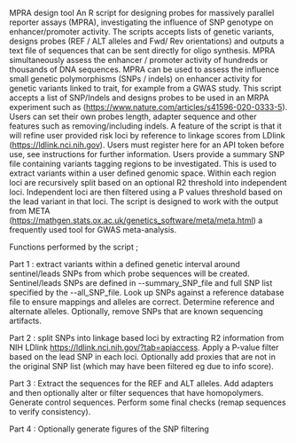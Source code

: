 MPRA design tool
An R script for designing probes for massively parallel reporter assays (MPRA), investigating the influence of SNP genotype on enhancer/promoter activity. 
The scripts accepts lists of genetic variants, designs probes (REF / ALT alleles and  Fwd/ Rev orientations) and outputs a text file of sequences that can be sent directly for oligo synthesis. 
MPRA simultaneously assess the enhancer / promoter activity of hundreds or thousands of DNA sequences. MPRA can be used to assess the influence small genetic polymorphisms (SNPs / indels) on enhancer activity for genetic variants linked to trait, for example from a GWAS study. This script accepts a list of SNP/Indels and designs probes to be used in an MRPA experiment such as (https://www.nature.com/articles/s41596-020-0333-5). Users can set their own probes length, adapter sequence and other features such as removing/including indels. 
A feature of the script is that it will refine user provided risk loci by reference to linkage scores from LDlink (https://ldlink.nci.nih.gov). Users must register here for an API token before use, see instructions for further information. Users provide a summary SNP file containing variants tagging regions to be investigated. This is used to extract variants within a user defined genomic space. Within each region loci are recursively split based on an optional R2 threshold into independent loci. Independent loci are then filtered using a P values threshold based on the lead variant in that loci. 
The script is designed to work with the output from META (https://mathgen.stats.ox.ac.uk/genetics_software/meta/meta.html) a frequently used tool for GWAS meta-analysis. 

Functions performed by the script ;

Part 1 : extract variants within a defined genetic interval around sentinel/leads SNPs from which  probe sequences will be created.  Sentinel/leads SNPs are defined in --summary_SNP_file and full SNP list specified by the --all_SNP_file.
Look up SNPs against a reference database file to ensure mappings and alleles are correct.
Determine reference and alternate alleles.
Optionally, remove SNPs that are known sequencing artifacts.

Part 2 : split SNPs into linkage based loci by extracting R2 information from NIH LDlink https://ldlink.nci.nih.gov/?tab=apiaccess.
Apply a P-value filter based on the lead SNP in each loci.
Optionally add proxies that are not in the original SNP list (which may have been filtered eg due to info score).

Part 3 : Extract the sequences for the REF and ALT alleles.
Add adapters and then optionally alter or filter sequences that have homopolymers.
Generate control sequences.
Perform some final checks (remap sequences to verify consistency). 

Part 4 : Optionally generate figures of the SNP filtering
